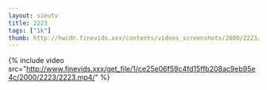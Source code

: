 ```yaml
--- 
layout: sieutv
title: 2223
tags: ["1k"]
thumb: http://hwcdn.finevids.xxx/contents/videos_screenshots/2000/2223/preview.mp4.jpg
---
```

{% include video src="http://www.finevids.xxx/get_file/1/ce25e06f59c4fd15ffb208ac9eb95e4c/2000/2223/2223.mp4/" %} 
